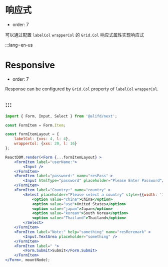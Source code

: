 # 响应式

- order: 7

可以通过配置 `labelCol` `wrapperCol` 的 `Grid.Col` 响应式属性实现响应式

:::lang=en-us
# Responsive

- order: 7

Response can be configured by `Grid.Col` property of `labelCol` `wrapperCol`.

:::
---

````jsx
import { Form, Input, Select } from '@alifd/next';

const FormItem = Form.Item;

const formItemLayout = {
    labelCol: {xxs: 4, l: 4},
    wrapperCol: {xxs: 20, l: 16}
};

ReactDOM.render(<Form {...formItemLayout} >
    <FormItem label="userName:">
        <Input />
    </FormItem>
    <FormItem label="password:" name="resPass" >
        <Input htmlType="password" placeholder="Please Enter Password"/>
    </FormItem>
    <FormItem label="Country:" name="country" >
        <Select placeholder="Please select a country" style={{width: '100%'}}>
            <option value="china">China</option>
            <option value="use">United States</option>
            <option value="japan">Japan</option>
            <option value="korean">South Korea</option>
            <option value="Thailand">Thailand</option>
        </Select>
    </FormItem>
    <FormItem label="Note:" help="something" name="resReremark" >
        <Input.TextArea placeholder="something" />
    </FormItem>
    <FormItem label=" ">
        <Form.Submit>Submit</Form.Submit>
    </FormItem>
</Form>, mountNode);
````
